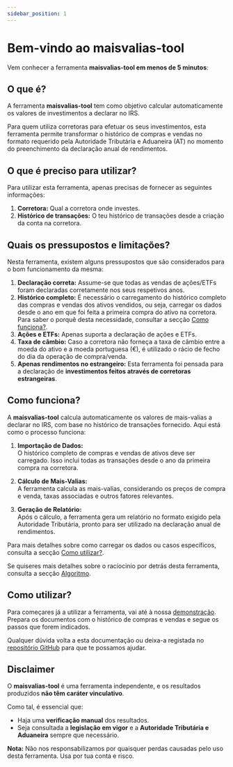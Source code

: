 ```yaml
---
sidebar_position: 1
---
```


# Bem-vindo ao maisvalias-tool

Vem conhecer a ferramenta **maisvalias-tool em menos de 5 minutos**:

## O que é?  

A ferramenta **maisvalias-tool** tem como objetivo calcular automaticamente os valores de investimentos a declarar no IRS.

Para quem utiliza corretoras para efetuar os seus investimentos, esta ferramenta permite transformar o histórico de compras e vendas no formato requerido pela Autoridade Tributária e Aduaneira (AT) no momento do preenchimento da declaração anual de rendimentos.

## O que é preciso para utilizar?  

Para utilizar esta ferramenta, apenas precisas de fornecer as seguintes informações:  

1. **Corretora:** Qual a corretora onde investes.  
2. **Histórico de transações:** O teu histórico de transações desde a criação da conta na corretora.

## Quais os pressupostos e limitações?

Nesta ferramenta, existem alguns pressupostos que são considerados para o bom funcionamento da mesma:

1. **Declaração correta:** Assume-se que todas as vendas de ações/ETFs foram declaradas corretamente nos seus respetivos anos.
2. **Histórico completo:** É necessário o carregamento do histórico completo das compras e vendas dos ativos vendidos, ou seja, carregar os dados desde o ano em que foi feita a primeira compra do ativo na corretora. Para saber o porquê desta necessidade, consultar a secção [Como funciona?](#-como-funciona).
3. **Ações e ETFs:** Apenas suporta a declaração de ações e ETFs.
4. **Taxa de câmbio:** Caso a corretora não forneça a taxa de câmbio entre a moeda do ativo e a moeda portuguesa (€), é utilizado o rácio de fecho do dia da operação de compra/venda.
5. **Apenas rendimentos no estrangeiro:** Esta ferramenta foi pensada para a declaração de **investimentos feitos através de corretoras estrangeiras**.

## Como funciona?  

A **maisvalias-tool** calcula automaticamente os valores de mais-valias a declarar no IRS, com base no histórico de transações fornecido. Aqui está como o processo funciona:  

1. **Importação de Dados:**  
   O histórico completo de compras e vendas de ativos deve ser carregado. Isso inclui todas as transações desde o ano da primeira compra na corretora.

2. **Cálculo de Mais-Valias:**  
   A ferramenta calcula as mais-valias, considerando os preços de compra e venda, taxas associadas e outros fatores relevantes.

3. **Geração de Relatório:**  
   Após o cálculo, a ferramenta gera um relatório no formato exigido pela Autoridade Tributária, pronto para ser utilizado na declaração anual de rendimentos.

Para mais detalhes sobre como carregar os dados ou casos específicos, consulta a secção [Como utilizar?](#-como-funciona).

Se quiseres mais detalhes sobre o racíocinio por detrás desta ferramenta, consulta a secção [Algoritmo](conceitos-chave/algoritmo).

## Como utilizar?

Para começares já a utilizar a ferramenta, vai até à nossa [demonstração](/livedemo). Prepara os documentos com o histórico de compras e vendas e segue os passos que forem indicados.

Qualquer dúvida volta a esta documentação ou deixa-a registada no [repositório GitHub](https://github.com/Tomas-Silva-PT/maisvalias-tool/issues) para que te possamos ajudar.

## Disclaimer  

O **maisvalias-tool** é uma ferramenta independente, e os resultados produzidos **não têm caráter vinculativo**.  

Como tal, é essencial que:  
- Haja uma **verificação manual** dos resultados.
- Seja consultada a **legislação em vigor** e a **Autoridade Tributária e Aduaneira** sempre que necessário.

**Nota:** Não nos responsabilizamos por quaisquer perdas causadas pelo uso desta ferramenta. Usa por tua conta e risco.  
